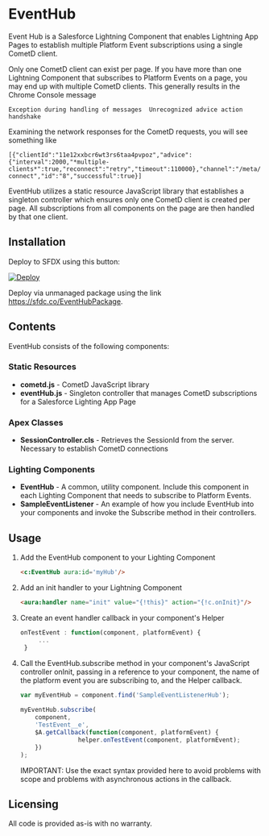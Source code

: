 # EventHub

Event Hub is a Salesforce Lightning Component that enables Lightning App Pages to establish multiple Platform Event subscriptions using a single CometD client.

Only one CometD client can exist per page.  If you have more than one Lightning Component that subscribes to Platform Events on a page, you may end up with multiple CometD clients.  This generally results in the Chrome Console message

`Exception during handling of messages  Unrecognized advice action handshake`

Examining the network responses for the CometD requests, you will see something like

`[{"clientId":"11e12xxbcr6wt3rs6taa4pvpoz","advice":{"interval":2000,"*multiple-clients*":true,"reconnect":"retry","timeout":110000},"channel":"/meta/connect","id":"8","successful":true}]`

EventHub utilizes a static resource JavaScript library that establishes a singleton controller which ensures only one CometD client is created per page.  All subscriptions from all components on the page are then handled by that one client.

## Installation

Deploy to SFDX using this button:

[![Deploy](https://deploy-to-sfdx.com/dist/assets/images/DeployToSFDX.svg)](https://deploy-to-sfdx.com)

Deploy via unmanaged package using the link https://sfdc.co/EventHubPackage.

## Contents

EventHub consists of the following components:

### Static Resources

* **cometd.js** - CometD JavaScript library
* **eventHub.js** - Singleton controller that manages CometD subscriptions for a Salesforce Lighting App Page

### Apex Classes

* **SessionController.cls** - Retrieves the SessionId from the server.  Necessary to establish CometD connections

### Lighting Components

* **EventHub** - A common, utility component.  Include this component in each Lighting Component that needs to subscribe to Platform Events.
* **SampleEventListener** - An example of how you include EventHub into your components and invoke the Subscribe method in their controllers.

## Usage

1. Add the EventHub component to your Lighting Component

    ```html
    <c:EventHub aura:id='myHub'/>
    ```
2. Add an init handler to your Lightning Component

    ```html
    <aura:handler name="init" value="{!this}" action="{!c.onInit}"/>
    ```
3. Create an event handler callback in your component's Helper

   ```javascript
   onTestEvent : function(component, platformEvent) {
        ...
    }
    ```
    
4. Call the EventHub.subscribe method in your component's JavaScript controller onInit, passing in a reference to your component, the name of the platform event you are subscribing to, and the Helper callback.

    ```javascript
    var myEventHub = component.find('SampleEventListenerHub');
           
    myEventHub.subscribe(
        component, 
        'TestEvent__e', 
        $A.getCallback(function(component, platformEvent) {
                    helper.onTestEvent(component, platformEvent);
        })
    );
    ```
    
    IMPORTANT:  Use the exact syntax provided here to avoid problems with scope and problems with asynchronous actions in the callback.

## Licensing

All code is provided as-is with no warranty.
